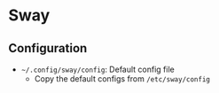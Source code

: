 # Sway

## Configuration

- `~/.config/sway/config`: Default config file
  - Copy the default configs from `/etc/sway/config`
